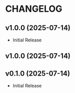 # CHANGELOG

<!-- version list -->

## v1.0.0 (2025-07-14)

- Initial Release

## v1.0.0 (2025-07-14)


## v0.1.0 (2025-07-14)

- Initial Release
